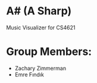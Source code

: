 A# (A Sharp)
============

Music Visualizer for CS4621

# Group Members:
- Zachary Zimmerman
- Emre Fındık

